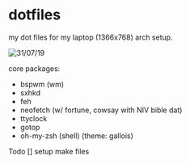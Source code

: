 # dotfiles

my dot files for my laptop (1366x768) arch setup.

![31/07/19](https://imgur.com/U55Z38c)

core packages:
- bspwm (wm)
- sxhkd
- feh
- neofetch (w/ fortune, cowsay with NIV bible dat)
- ttyclock
- gotop
- oh-my-zsh (shell) (theme: gallois)

Todo
[] setup make files
